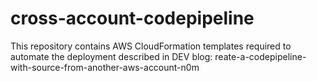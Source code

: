 # cross-account-codepipeline
This repository contains AWS CloudFormation templates required to automate the deployment described in DEV blog: reate-a-codepipeline-with-source-from-another-aws-account-n0m
